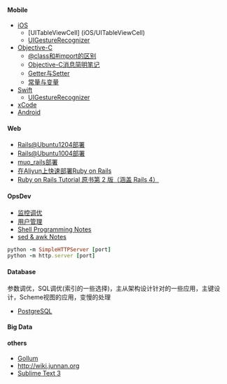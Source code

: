 #### Mobile
- [iOS](iOS/iOS_page)
    * [UITableViewCell] (iOS/UITableViewCell)
    * [UIGestureRecognizer](iOS/UIGestureRecognizer)
- [Objective-C](objc/ObjectiveC_page)
    * [@class和#import的区别](objc/class-import)
    * [Objective-C消息简明笔记](objc/obcj-message)
    * [Getter与Setter](objc/getter-setter)
    * [常量与变量](objc/const-var)
- [Swift](swift/swift-page)
    * [UIGestureRecognizer](swift/UIGestureRecognizer)
- [xCode](xCode_page)
- [Android](Android-page)

#### Web
- [Rails@Ubuntu1204部署](rails/rails-setup-ubuntu1204-02)
- [Rails@Ubuntu1004部署](rails/rails-setup-ubuntu1004)
- [muo_rails部署](rails/muo-rails-deploy)
- [在Aliyun上快速部署Ruby on Rails](https://ruby-china.org/topics/17553)
- [Ruby on Rails Tutorial 原书第 2 版（涵盖 Rails 4）](http://railstutorial-china.org/chapter1.html)

#### OpsDev
- [监控调优](opsdev/monitorTuning)
- [用户管理](opsdev/userManager)
- [Shell Programming Notes](opsdev/shell-Notes)
- [sed & awk Notes](opsdev/sed-awk-notes)
```ruby
python -m SimpleHTTPServer [port]
python -m http.server [port]
```

#### Database
参数调优，SQL调优(索引的一些选择)，主从架构设计针对的一些应用，主键设计，Scheme视图的应用，变慢的处理 
- [PostgreSQL](pgsql/pgsql-page)

#### Big Data

#### others
- [Gollum](gollum)
- http://wiki.junnan.org
- [Sublime Text 3](others/SublimeText3)